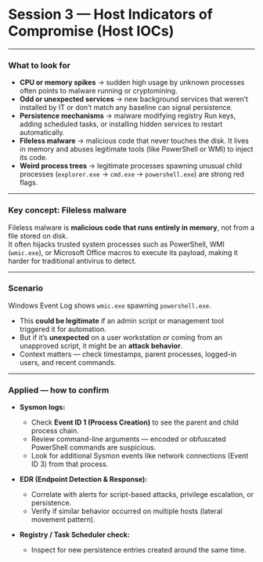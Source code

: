 # Session 3 — Host Indicators of Compromise (Host IOCs)

---

### What to look for
- **CPU or memory spikes** → sudden high usage by unknown processes often points to malware running or cryptomining.  
- **Odd or unexpected services** → new background services that weren’t installed by IT or don’t match any baseline can signal persistence.  
- **Persistence mechanisms** → malware modifying registry Run keys, adding scheduled tasks, or installing hidden services to restart automatically.  
- **Fileless malware** → malicious code that never touches the disk. It lives in memory and abuses legitimate tools (like PowerShell or WMI) to inject its code.  
- **Weird process trees** → legitimate processes spawning unusual child processes (`explorer.exe` → `cmd.exe` → `powershell.exe`) are strong red flags.

---

### Key concept: Fileless malware
Fileless malware is **malicious code that runs entirely in memory**, not from a file stored on disk.  
It often hijacks trusted system processes such as PowerShell, WMI (`wmic.exe`), or Microsoft Office macros to execute its payload, making it harder for traditional antivirus to detect.

---

### Scenario
Windows Event Log shows `wmic.exe` spawning `powershell.exe`.  

- This **could be legitimate** if an admin script or management tool triggered it for automation.  
- But if it’s **unexpected** on a user workstation or coming from an unapproved script, it might be an **attack behavior**.  
- Context matters — check timestamps, parent processes, logged-in users, and recent commands.

---

### Applied — how to confirm
- **Sysmon logs:**  
  - Check **Event ID 1 (Process Creation)** to see the parent and child process chain.  
  - Review command-line arguments — encoded or obfuscated PowerShell commands are suspicious.  
  - Look for additional Sysmon events like network connections (Event ID 3) from that process.  

- **EDR (Endpoint Detection & Response):**  
  - Correlate with alerts for script-based attacks, privilege escalation, or persistence.  
  - Verify if similar behavior occurred on multiple hosts (lateral movement pattern).  

- **Registry / Task Scheduler check:**  
  - Inspect for new persistence entries created around the same time.  


<!-- 1. Explain each host IOC.  
2. Describe how fileless malware hides itself.  
3. Talk through the `wmic.exe` → `powershell.exe` scenario and what i'd check next.  
4. Outline how Sysmon or EDR would help confirm the activity. -->
